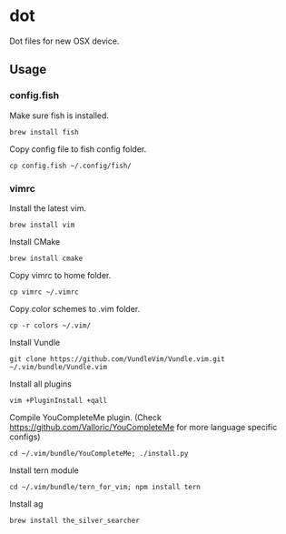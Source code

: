 # dot
Dot files for new OSX device.

## Usage
### config.fish
Make sure fish is installed. 

`brew install fish`

Copy config file to fish config folder.

`cp config.fish ~/.config/fish/`

### vimrc
Install the latest vim.

`brew install vim`

Install CMake

`brew install cmake`

Copy vimrc to home folder.

`cp vimrc ~/.vimrc`

Copy color schemes to .vim folder.

`cp -r colors ~/.vim/`

Install Vundle

`git clone https://github.com/VundleVim/Vundle.vim.git ~/.vim/bundle/Vundle.vim`

Install all plugins

`vim +PluginInstall +qall`

Compile YouCompleteMe plugin. (Check https://github.com/Valloric/YouCompleteMe for more language specific configs)

`cd ~/.vim/bundle/YouCompleteMe; ./install.py`

Install tern module

`cd ~/.vim/bundle/tern_for_vim; npm install tern`

Install ag

`brew install the_silver_searcher`

